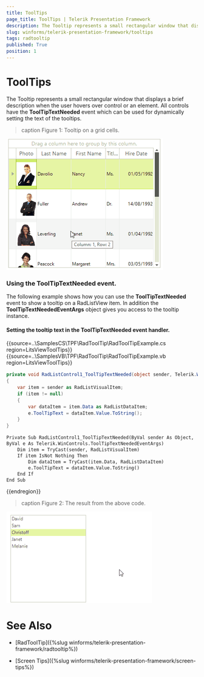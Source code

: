 ```yaml
---
title: ToolTips
page_title: ToolTips | Telerik Presentation Framework
description: The Tooltip represents a small rectangular window that displays a brief description when the user hovers over control or an element.
slug: winforms/telerik-presentation-framework/tooltips
tags: radtooltip
published: True
position: 1
---
```


# ToolTips

The Tooltip represents a small rectangular window that displays a brief description when the user hovers over control or an element. All controls have the __ToolTipTextNeeded__ event which can be used for dynamically setting the text of the tooltips.


>caption Figure 1: Tooltip on a grid cells.

![tpf-tooltips002](images/tpf-tooltips002.gif)


### Using the __ToolTipTextNeeded__ event. 

The following example shows how you can use the __ToolTipTextNeeded__ event to show a tooltip on a RadListView item. In addition the __ToolTipTextNeededEventArgs__ object gives you access to the tooltip instance.

#### Setting the tooltip text in the ToolTipTextNeeded event handler.

{{source=..\SamplesCS\TPF\RadToolTip\RadToolTipExample.cs region=LitsViewToolTips}} 
{{source=..\SamplesVB\TPF\RadToolTip\RadToolTipExample.vb region=LitsViewToolTips}}
````C#
private void RadListControl1_ToolTipTextNeeded(object sender, Telerik.WinControls.ToolTipTextNeededEventArgs e)
{
    var item = sender as RadListVisualItem;
    if (item != null)
    {
        var dataItem = item.Data as RadListDataItem;
        e.ToolTipText = dataItem.Value.ToString();
    }
}

````
````VB.NET
Private Sub RadListControl1_ToolTipTextNeeded(ByVal sender As Object, ByVal e As Telerik.WinControls.ToolTipTextNeededEventArgs)
    Dim item = TryCast(sender, RadListVisualItem)
    If item IsNot Nothing Then
        Dim dataItem = TryCast(item.Data, RadListDataItem)
        e.ToolTipText = dataItem.Value.ToString()
    End If
End Sub

```` 


{{endregion}} 

>caption Figure 2: The result from the above code.

![tpf-tooltips001](images/tpf-tooltips001.gif)

# See Also
* [RadToolTip]({%slug winforms/telerik-presentation-framework/radtooltip%})

* [Screen Tips]({%slug winforms/telerik-presentation-framework/screen-tips%})

